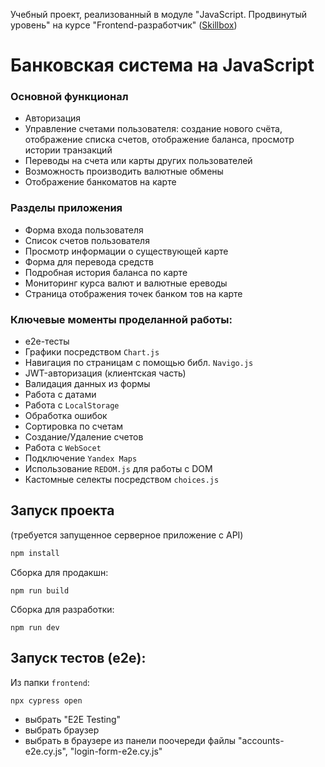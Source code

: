 Учебный проект, реализованный в модуле "JavaScript. Продвинутый уровень" на курсе "Frontend-разработчик" ([Skillbox](https://skillbox.ru/))

# Банковская система на JavaScript

### Основной функционал

- Авторизация
- Управление счетами пользователя: создание нового счёта, отображение списка
  счетов, отображение баланса, просмотр истории транзакций
- Переводы на счета или карты других пользователей
- Возможность производить валютные обмены
- Отображение банкоматов на карте

### Разделы приложения

- Форма входа пользователя
- Список счетов пользователя
- Просмотр информации о существующей карте
- Форма для перевода средств
- Подробная история баланса по карте
- Мониторинг курса валют и валютные ереводы
- Страница отображения точек банком тов на карте

### Ключевые моменты проделанной работы:

- е2е-тесты
- Графики посредством `Chart.js`
- Навигация по страницам с помощью библ. `Navigo.js`
- JWT-авторизация (клиентская часть)
- Валидация данных из формы
- Работа с датами
- Работа с `LocalStorage`
- Обработка ошибок
- Сортировка по счетам
- Создание/Удаление счетов
- Работа с `WebSocet`
- Подключение `Yandex Maps`
- Использование `REDOM.js` для работы с DOM
- Кастомные селекты посредством `choices.js`

## Запуск проекта
(требуется запущенное серверное приложение с API)

```bash
npm install
```

Сборка для продакшн:

```
npm run build
```

Сборка для разработки:

```
npm run dev
```

## Запуск тестов (e2e):

Из папки `frontend`:

```
npx cypress open
```

- выбрать "E2E Testing"
- выбрать браузер
- выбрать в браузере из панели поочереди файлы "accounts-e2e.cy.js", "login-form-e2e.cy.js"
